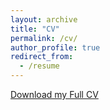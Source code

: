 ```yaml
---
layout: archive
title: "CV"
permalink: /cv/
author_profile: true
redirect_from:
  - /resume
---
```


[Download my Full CV](https://github.com/nandiashim/nandiashim.github.io/blob/a1bc0a6ea9595647c18be9f710d4308562c052c3/ASHIM_NANDI_FULL_CV.pdf)

